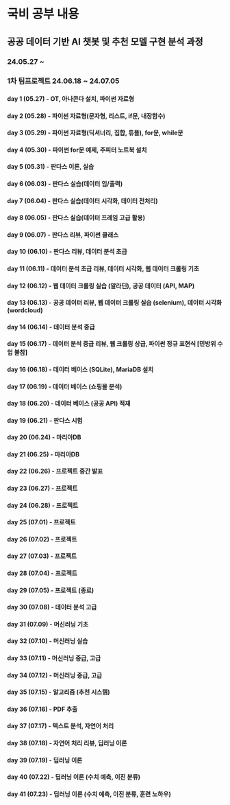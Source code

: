 # 국비 공부 내용
## 공공 데이터 기반 AI 챗봇 및 추천 모델 구현 분석 과정
### 24.05.27 ~ 

### 1차 팀프로젝트 24.06.18 ~ 24.07.05

#### day 1 (05.27) - OT, 아나콘다 설치, 파이썬 자료형

#### day 2 (05.28) - 파이썬 자료형(문자형, 리스트, if문, 내장함수)

#### day 3 (05.29) - 파이썬 자료형(딕셔너리, 집합, 튜플), for문, while문

#### day 4 (05.30) - 파이썬 for문 예제, 주피터 노트북 설치

#### day 5 (05.31) - 판다스 이론, 실습

#### day 6 (06.03) - 판다스 실습(데이터 입/출력)

#### day 7 (06.04) - 판다스 실습(데이터 시각화, 데이터 전처리)

#### day 8 (06.05) - 판다스 실습(데이터 프레임 고급 활용)

#### day 9 (06.07) - 판다스 리뷰, 파이썬 클래스

#### day 10 (06.10) - 판다스 리뷰, 데이터 분석 초급

#### day 11 (06.11) - 데이터 분석 초급 리뷰, 데이터 시각화, 웹 데이터 크롤링 기초

#### day 12 (06.12) - 웹 데이터 크롤링 실습 (알라딘), 공공 데이터 (API, MAP)

#### day 13 (06.13) - 공공 데이터 리뷰, 웹 데이터 크롤링 실습 (selenium), 데이터 시각화 (wordcloud)

#### day 14 (06.14) - 데이터 분석 중급

#### day 15 (06.17) - 데이터 분석 중급 리뷰, 웹 크롤링 상급, 파이썬 정규 표현식 [민방위 수업 불참]

#### day 16 (06.18) - 데이터 베이스 (SQLite), MariaDB 설치

#### day 17 (06.19) - 데이터 베이스 (쇼핑몰 분석)

#### day 18 (06.20) - 데이터 베이스 (공공 API) 적재

#### day 19 (06.21) - 판다스 시험

#### day 20 (06.24) - 마리아DB

#### day 21 (06.25) - 마리아DB

#### day 22 (06.26) - 프로젝트 중간 발표

#### day 23 (06.27) - 프로젝트

#### day 24 (06.28) - 프로젝트

#### day 25 (07.01) - 프로젝트

#### day 26 (07.02) - 프로젝트

#### day 27 (07.03) - 프로젝트

#### day 28 (07.04) - 프로젝트

#### day 29 (07.05) - 프로젝트 (종료)

#### day 30 (07.08) - 데이터 분석 고급

#### day 31 (07.09) - 머신러닝 기초

#### day 32 (07.10) - 머신러닝 실습

#### day 33 (07.11) - 머신러닝 중급, 고급

#### day 34 (07.12) - 머신러닝 중급, 고급

#### day 35 (07.15) - 알고리즘 (추천 시스템)

#### day 36 (07.16) - PDF 추출

#### day 37 (07.17) - 텍스트 분석, 자연어 처리

#### day 38 (07.18) - 자연어 처리 리뷰, 딥러닝 이론

#### day 39 (07.19) - 딥러닝 이론

#### day 40 (07.22) - 딥러닝 이론 (수치 예측, 이진 분류)

#### day 41 (07.23) - 딥러닝 이론 (수치 예측, 이진 분류, 훈련 노하우)
